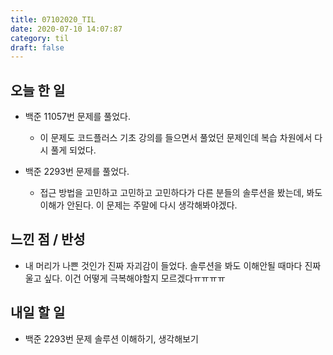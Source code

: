 ```yaml
---
title: 07102020_TIL
date: 2020-07-10 14:07:87
category: til
draft: false
---
```


## 오늘 한 일

* 백준 11057번 문제를 풀었다.
  * 이 문제도 코드플러스 기초 강의를 들으면서 풀었던 문제인데 복습 차원에서 다시 풀게 되었다.

* 백준 2293번 문제를 풀었다.
  * 접근 방법을 고민하고 고민하고 고민하다가 다른 분들의 솔루션을 봤는데, 봐도 이해가 안된다. 이 문제는 주말에 다시 생각해봐야겠다.

## 느낀 점 / 반성

* 내 머리가 나쁜 것인가 진짜 자괴감이 들었다. 솔루션을 봐도 이해안될 때마다 진짜 울고 싶다. 이건 어떻게 극복해야할지 모르겠다ㅠㅠㅠㅠ

## 내일 할 일

* 백준 2293번 문제 솔루션 이해하기, 생각해보기
